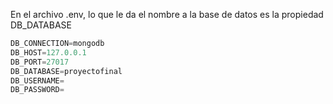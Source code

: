 En el archivo .env, lo que le da el nombre a la base de datos es la propiedad DB_DATABASE

```python
DB_CONNECTION=mongodb
DB_HOST=127.0.0.1
DB_PORT=27017
DB_DATABASE=proyectofinal
DB_USERNAME=
DB_PASSWORD=
```
